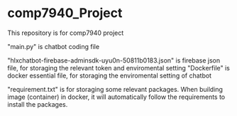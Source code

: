 # comp7940_Project
This repository is for comp7940 project

"main.py" is chatbot coding file

"hlxchatbot-firebase-adminsdk-uyu0n-50811b0183.json" is firebase json file, for storaging the relevant token and enviromental setting
"Dockerfile" is docker essential file, for storaging the enviromental setting of chatbot

"requirement.txt" is for storaging some relevant packages. When building image (container) in docker, it will automatically follow the requirements to install the packages.

